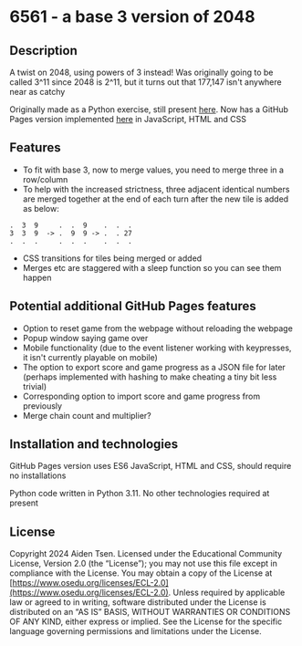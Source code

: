 # 6561 - a base 3 version of 2048

## Description
A twist on 2048, using powers of 3 instead! Was originally going to be called 3^11 since 2048 is 2^11, but it turns out that 177,147 isn't anywhere near as catchy

Originally made as a Python exercise, still present [here](https://github.com/aidentsen/6561/blob/main/terminal_version.py). Now has a GitHub Pages version implemented [here](https://aidentsen.github.io/6561/) in JavaScript, HTML and CSS

## Features
- To fit with base 3, now to merge values, you need to merge three in a row/column
- To help with the increased strictness, three adjacent identical numbers are merged together at the end of each turn after the new tile is added as below:
```
.  3  9     .  .  9    .  .  .
3  3  9  -> .  9  9 -> .  . 27
.  .  .     .  .  .    .  .  .
```
- CSS transitions for tiles being merged or added
- Merges etc are staggered with a sleep function so you can see them happen

## Potential additional GitHub Pages features
- Option to reset game from the webpage without reloading the webpage
- Popup window saying game over
- Mobile functionality (due to the event listener working with keypresses, it isn't currently playable on mobile)
- The option to export score and game progress as a JSON file for later (perhaps implemented with hashing to make cheating a tiny bit less trivial)
- Corresponding option to import score and game progress from previously
- Merge chain count and multiplier?

## Installation and technologies
GitHub Pages version uses ES6 JavaScript, HTML and CSS, should require no installations

Python code written in Python 3.11. No other technologies required at present

## License
Copyright 2024 Aiden Tsen. Licensed under the Educational Community License, Version 2.0 (the “License”); you may not use this file except in compliance with the License. You may obtain a copy of the License at [https://www.osedu.org/licenses/ECL-2.0](https://www.osedu.org/licenses/ECL-2.0). Unless required by applicable law or agreed to in writing, software distributed under the License is distributed on an “AS IS” BASIS, WITHOUT WARRANTIES OR CONDITIONS OF ANY KIND, either express or implied. See the License for the specific language governing permissions and limitations under the License.
